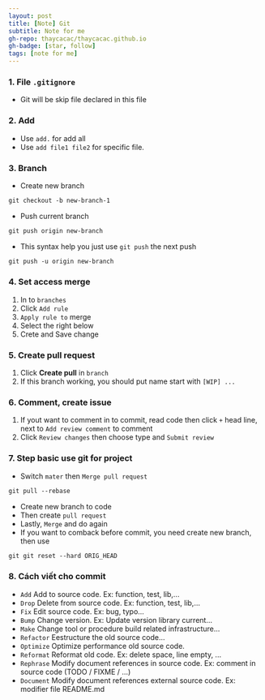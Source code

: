 ```yaml
---
layout: post
title: [Note] Git
subtitle: Note for me
gh-repo: thaycacac/thaycacac.github.io
gh-badge: [star, follow]
tags: [note for me]
---
```

### **1. File** `.gitignore`
* Git will be skip file declared in this file 
### 
### **2. Add**
* Use `add.` for add all
* Use `add file1 file2` for specific file.

### 
### **3. Branch**
* Create new branch
```markdown
git checkout -b new-branch-1
```
- Push current branch
```markdown
git push origin new-branch
```
- This syntax help you just use `git push` the next push
```markdown
git push -u origin new-branch
```
### 
### **4. Set access merge**
1. In to `branches` 
2. Click `Add rule`
3. `Apply rule to` merge
4. Select the right below
5. Crete and Save change

### **5. Create pull request**
1. Click **Create pull** in `branch`
1. If this branch working, you should put name start with `[WIP] ...`

### **6. Comment, create issue**
1. If yout want to comment in to commit, read code then click `+` head line, next to `Add review comment` to comment
2. Click `Review changes` then choose type and `Submit review`

### **7. Step basic use git for project**
* Switch `mater` then `Merge pull request`
```markdown
git pull --rebase
```
* Create new branch to code
* Then create  `pull request`
* Lastly, `Merge` and do again
* If you want to comback before commit, you need create new branch, then use
```markdown
git git reset --hard ORIG_HEAD
```
### **8. Cách viết cho commit**
* `Add`  Add to source code. Ex: function, test, lib,...
* `Drop`  Delete from source code. Ex: function, test, lib,...
* `Fix`  Edit source code. Ex: bug, typo...
* `Bump`  Change version. Ex: Update version library current...
* `Make`  Change tool or procedure build related infrastructure...
* `Refactor`  Eestructure the old source code...
* `Optimize`  Optimize performance old source code.
* `Reformat`  Reformat old code. Ex: delete space, line empty, ...
* `Rephrase`  Modify document references in source code. Ex: comment in source code (TODO / FIXME / …)
* `Document`  Modify document references external source code. Ex: modifier file README.md
